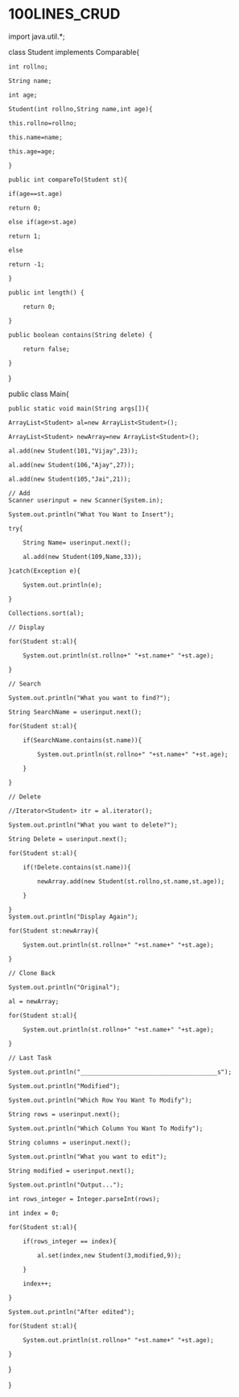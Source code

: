 # 100LINES_CRUD

import java.util.*;

class Student implements Comparable<Student>{  

    int rollno;  
    
    String name;  
    
    int age;  
    
    Student(int rollno,String name,int age){  
    
    this.rollno=rollno;  
    
    this.name=name;  
    
    this.age=age;  
    
    }  
      
    public int compareTo(Student st){  
    
    if(age==st.age)  
    
    return 0;  
    
    else if(age>st.age)  
    
    return 1;  
    
    else  
    
    return -1;  
    
    }

    public int length() {
    
        return 0;
        
    }

    public boolean contains(String delete) {
    
        return false;
        
    }  
    
}  

public class Main{  

    public static void main(String args[]){  
    
    ArrayList<Student> al=new ArrayList<Student>(); 
    
    ArrayList<Student> newArray=new ArrayList<Student>();   
    
    al.add(new Student(101,"Vijay",23));  
    
    al.add(new Student(106,"Ajay",27));  
    
    al.add(new Student(105,"Jai",21));  
    
    // Add
    Scanner userinput = new Scanner(System.in);
    
    System.out.println("What You Want to Insert");
    
    try{
    
        String Name= userinput.next();
        
        al.add(new Student(109,Name,33));
        
    }catch(Exception e){
    
        System.out.println(e);
        
    }
    
    Collections.sort(al); 
    
    // Display 
    
    for(Student st:al){
    
        System.out.println(st.rollno+" "+st.name+" "+st.age);  
        
    }  
    
    // Search
    
    System.out.println("What you want to find?");
    
    String SearchName = userinput.next();

    for(Student st:al){  
    
        if(SearchName.contains(st.name)){
        
            System.out.println(st.rollno+" "+st.name+" "+st.age);  
            
        }
        
    }  
    
    // Delete
    
    //Iterator<Student> itr = al.iterator();
    
    System.out.println("What you want to delete?");
    
    String Delete = userinput.next();
    
    for(Student st:al){  
    
        if(!Delete.contains(st.name)){
        
            newArray.add(new Student(st.rollno,st.name,st.age));
            
        }
        
    }  
    System.out.println("Display Again");
    
    for(Student st:newArray){  
    
        System.out.println(st.rollno+" "+st.name+" "+st.age);  
        
    } 
    
    // Clone Back 
    
    System.out.println("Original");
    
    al = newArray;
    
    for(Student st:al){  
    
        System.out.println(st.rollno+" "+st.name+" "+st.age);  
        
    } 
    
    // Last Task
    
    System.out.println("______________________________________s");
    
    System.out.println("Modified");
    
    System.out.println("Which Row You Want To Modify");
    
    String rows = userinput.next();
    
    System.out.println("Which Column You Want To Modify");
    
    String columns = userinput.next();
    
    System.out.println("What you want to edit");
    
    String modified = userinput.next();
    
    System.out.println("Output...");
    
    int rows_integer = Integer.parseInt(rows);
    
    int index = 0;
    
    for(Student st:al){  
    
        if(rows_integer == index){
        
            al.set(index,new Student(3,modified,9));
            
        }
        
        index++;
        
    }  
    
    System.out.println("After edited");
    
    for(Student st:al){  
    
        System.out.println(st.rollno+" "+st.name+" "+st.age);
        
    } 
    
   
   }  
   
} 
